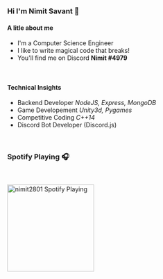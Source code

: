 ### Hi I'm Nimit Savant 👋

#### A litle about me

- I'm a Computer Science Engineer
- I like to write magical code that breaks!
- You'll find me on Discord **Nimit #4979**

<br/>

#### Technical Insights

- Backend Developer _NodeJS, Express, MongoDB_
- Game Developement _Unity3d, Pygames_
- Competitive Coding _C++14_
- Discord Bot Developer (Discord.js)

<br/>

### Spotify Playing 🎧

<br/>

[<img src="https://i.ytimg.com/vi/_lKL6OmL4fk/maxresdefault.jpg" alt="nimit2801 Spotify Playing" width="200" /></img>](https://open.spotify.com/track/0zMzyHAeMvwq5CRstru1Fp)
